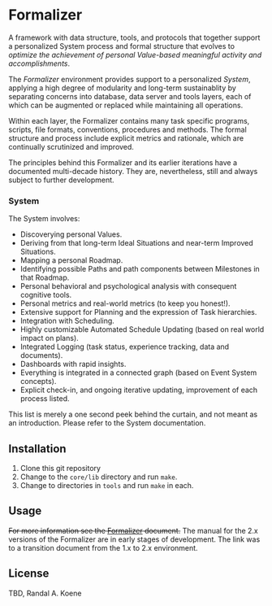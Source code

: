 # Formalizer

A framework with data structure, tools, and protocols that together support a personalized System process and formal structure that evolves to *optimize the achievement of personal Value-based meaningful activity and accomplishments*.

The *Formalizer* environment provides support to a personalized *System*, applying a high degree of modularity and long-term sustainablity by separating concerns into database, data server and tools layers, each of which can be augmented or replaced while maintaining all operations.

Within each layer, the Formalizer contains many task specific programs, scripts, file formats, conventions, procedures and methods. The formal structure and process include explicit metrics and rationale, which are continually scrutinized and improved.

The principles behind this Formalizer and its earlier iterations have a documented multi-decade history. They are, nevertheless, still and always subject to further development.

### System

The System involves:

- Discoverying personal Values.
- Deriving from that long-term Ideal Situations and near-term Improved Situations.
- Mapping a personal Roadmap.
- Identifying possible Paths and path components between Milestones in that Roadmap.
- Personal behavioral and psychological analysis with consequent cognitive tools.
- Personal metrics and real-world metrics (to keep you honest!).
- Extensive support for Planning and the expression of Task hierarchies.
- Integration with Scheduling.
- Highly customizable Automated Schedule Updating (based on real world impact on plans).
- Integrated Logging (task status, experience tracking, data and documents).
- Dashboards with rapid insights.
- Everything is integrated in a connected graph (based on Event System concepts).
- Explicit check-in, and ongoing iterative updating, improvement of each process listed.

This list is merely a one second peek behind the curtain, and not meant as an introduction. Please refer to the
System documentation.

## Installation

1. Clone this git repository
2. Change to the `core/lib` directory and run `make`.
3. Change to directories in `tools` and run `make` in each.

## Usage

~~For more information see the [Formalizer](https://docs.google.com/document/d/1rYPFgzFgjkF1xGx3uABiXiaDR5sfmOzqYQRqSntcyyY/edit#) document.~~ The manual for the 2.x versions of the Formalizer are in early stages of development. The link was to a transition document from the 1.x to 2.x environment.

## License

TBD, Randal A. Koene
